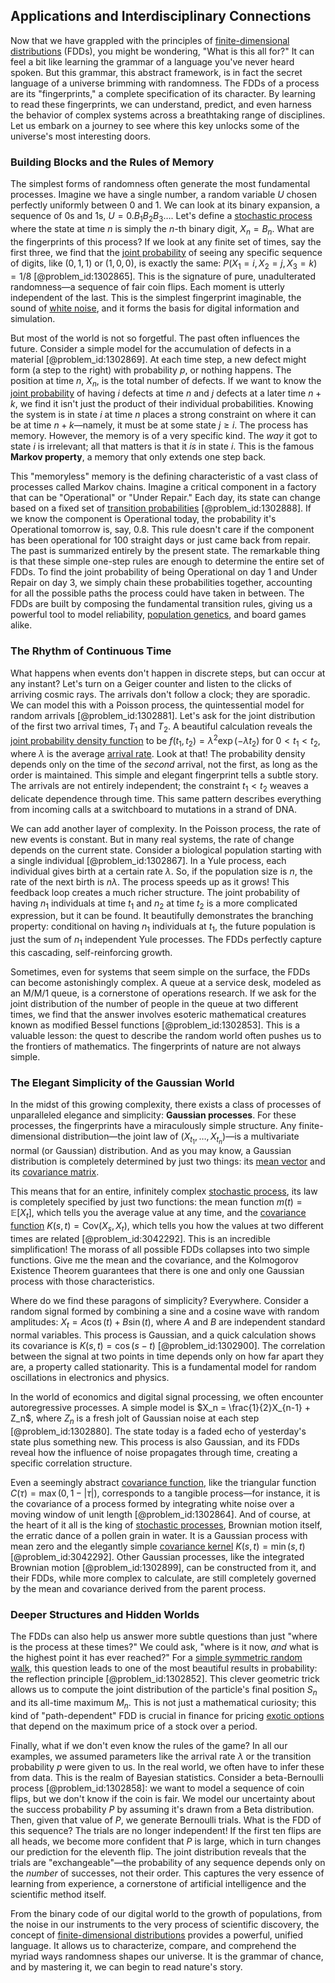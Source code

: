 ## Applications and Interdisciplinary Connections

Now that we have grappled with the principles of [finite-dimensional distributions](@article_id:196548) (FDDs), you might be wondering, "What is this all for?" It can feel a bit like learning the grammar of a language you've never heard spoken. But this grammar, this abstract framework, is in fact the secret language of a universe brimming with randomness. The FDDs of a process are its "fingerprints," a complete specification of its character. By learning to read these fingerprints, we can understand, predict, and even harness the behavior of complex systems across a breathtaking range of disciplines. Let us embark on a journey to see where this key unlocks some of the universe's most interesting doors.

### Building Blocks and the Rules of Memory

The simplest forms of randomness often generate the most fundamental processes. Imagine we have a single number, a random variable $U$ chosen perfectly uniformly between 0 and 1. We can look at its binary expansion, a sequence of 0s and 1s, $U = 0.B_1B_2B_3\dots$. Let's define a [stochastic process](@article_id:159008) where the state at time $n$ is simply the $n$-th binary digit, $X_n = B_n$. What are the fingerprints of this process? If we look at any finite set of times, say the first three, we find that the [joint probability](@article_id:265862) of seeing any specific sequence of digits, like $(0, 1, 1)$ or $(1, 0, 0)$, is exactly the same: $P(X_1=i, X_2=j, X_3=k) = 1/8$ [@problem_id:1302865]. This is the signature of pure, unadulterated randomness—a sequence of fair coin flips. Each moment is utterly independent of the last. This is the simplest fingerprint imaginable, the sound of [white noise](@article_id:144754), and it forms the basis for digital information and simulation.

But most of the world is not so forgetful. The past often influences the future. Consider a simple model for the accumulation of defects in a material [@problem_id:1302869]. At each time step, a new defect might form (a step to the right) with probability $p$, or nothing happens. The position at time $n$, $X_n$, is the total number of defects. If we want to know the [joint probability](@article_id:265862) of having $i$ defects at time $n$ and $j$ defects at a later time $n+k$, we find it isn't just the product of their individual probabilities. Knowing the system is in state $i$ at time $n$ places a strong constraint on where it can be at time $n+k$—namely, it must be at some state $j \geq i$. The process has memory. However, the memory is of a very specific kind. The *way* it got to state $i$ is irrelevant; all that matters is that it *is* in state $i$. This is the famous **Markov property**, a memory that only extends one step back.

This "memoryless" memory is the defining characteristic of a vast class of processes called Markov chains. Imagine a critical component in a factory that can be "Operational" or "Under Repair." Each day, its state can change based on a fixed set of [transition probabilities](@article_id:157800) [@problem_id:1302888]. If we know the component is Operational today, the probability it's Operational tomorrow is, say, $0.8$. This rule doesn't care if the component has been operational for 100 straight days or just came back from repair. The past is summarized entirely by the present state. The remarkable thing is that these simple one-step rules are enough to determine the entire set of FDDs. To find the joint probability of being Operational on day 1 and Under Repair on day 3, we simply chain these probabilities together, accounting for all the possible paths the process could have taken in between. The FDDs are built by composing the fundamental transition rules, giving us a powerful tool to model reliability, [population genetics](@article_id:145850), and board games alike.

### The Rhythm of Continuous Time

What happens when events don't happen in discrete steps, but can occur at any instant? Let's turn on a Geiger counter and listen to the clicks of arriving cosmic rays. The arrivals don't follow a clock; they are sporadic. We can model this with a Poisson process, the quintessential model for random arrivals [@problem_id:1302881]. Let's ask for the joint distribution of the first two arrival times, $T_1$ and $T_2$. A beautiful calculation reveals the [joint probability density function](@article_id:177346) to be $f(t_1, t_2) = \lambda^2 \exp(-\lambda t_2)$ for $0 \lt t_1 \lt t_2$, where $\lambda$ is the average [arrival rate](@article_id:271309). Look at that! The probability density depends only on the time of the *second* arrival, not the first, as long as the order is maintained. This simple and elegant fingerprint tells a subtle story. The arrivals are not entirely independent; the constraint $t_1 \lt t_2$ weaves a delicate dependence through time. This same pattern describes everything from incoming calls at a switchboard to mutations in a strand of DNA.

We can add another layer of complexity. In the Poisson process, the rate of new events is constant. But in many real systems, the rate of change depends on the current state. Consider a biological population starting with a single individual [@problem_id:1302867]. In a Yule process, each individual gives birth at a certain rate $\lambda$. So, if the population size is $n$, the rate of the next birth is $n\lambda$. The process speeds up as it grows! This feedback loop creates a much richer structure. The joint probability of having $n_1$ individuals at time $t_1$ and $n_2$ at time $t_2$ is a more complicated expression, but it can be found. It beautifully demonstrates the branching property: conditional on having $n_1$ individuals at $t_1$, the future population is just the sum of $n_1$ independent Yule processes. The FDDs perfectly capture this cascading, self-reinforcing growth.

Sometimes, even for systems that seem simple on the surface, the FDDs can become astonishingly complex. A queue at a service desk, modeled as an M/M/1 queue, is a cornerstone of operations research. If we ask for the joint distribution of the number of people in the queue at two different times, we find that the answer involves esoteric mathematical creatures known as modified Bessel functions [@problem_id:1302853]. This is a valuable lesson: the quest to describe the random world often pushes us to the frontiers of mathematics. The fingerprints of nature are not always simple.

### The Elegant Simplicity of the Gaussian World

In the midst of this growing complexity, there exists a class of processes of unparalleled elegance and simplicity: **Gaussian processes**. For these processes, the fingerprints have a miraculously simple structure. Any finite-dimensional distribution—the joint law of $(X_{t_1}, \dots, X_{t_n})$—is a multivariate normal (or Gaussian) distribution. And as you may know, a Gaussian distribution is completely determined by just two things: its [mean vector](@article_id:266050) and its [covariance matrix](@article_id:138661).

This means that for an entire, infinitely complex [stochastic process](@article_id:159008), its law is completely specified by just two functions: the mean function $m(t) = \mathbb{E}[X_t]$, which tells you the average value at any time, and the [covariance function](@article_id:264537) $K(s, t) = \text{Cov}(X_s, X_t)$, which tells you how the values at two different times are related [@problem_id:3042292]. This is an incredible simplification! The morass of all possible FDDs collapses into two simple functions. Give me the mean and the covariance, and the Kolmogorov Existence Theorem guarantees that there is one and only one Gaussian process with those characteristics.

Where do we find these paragons of simplicity? Everywhere. Consider a random signal formed by combining a sine and a cosine wave with random amplitudes: $X_t = A \cos(t) + B \sin(t)$, where $A$ and $B$ are independent standard normal variables. This process is Gaussian, and a quick calculation shows its covariance is $K(s, t) = \cos(s-t)$ [@problem_id:1302900]. The correlation between the signal at two points in time depends only on how far apart they are, a property called stationarity. This is a fundamental model for random oscillations in electronics and physics.

In the world of economics and digital signal processing, we often encounter autoregressive processes. A simple model is $X_n = \frac{1}{2}X_{n-1} + Z_n$, where $Z_n$ is a fresh jolt of Gaussian noise at each step [@problem_id:1302880]. The state today is a faded echo of yesterday's state plus something new. This process is also Gaussian, and its FDDs reveal how the influence of noise propagates through time, creating a specific correlation structure.

Even a seemingly abstract [covariance function](@article_id:264537), like the triangular function $C(\tau) = \max(0, 1 - |\tau|)$, corresponds to a tangible process—for instance, it is the covariance of a process formed by integrating white noise over a moving window of unit length [@problem_id:1302864]. And of course, at the heart of it all is the king of [stochastic processes](@article_id:141072), Brownian motion itself, the erratic dance of a pollen grain in water. It is a Gaussian process with mean zero and the elegantly simple [covariance kernel](@article_id:266067) $K(s,t) = \min(s,t)$ [@problem_id:3042292]. Other Gaussian processes, like the integrated Brownian motion [@problem_id:1302899], can be constructed from it, and their FDDs, while more complex to calculate, are still completely governed by the mean and covariance derived from the parent process.

### Deeper Structures and Hidden Worlds

The FDDs can also help us answer more subtle questions than just "where is the process at these times?" We could ask, "where is it now, *and* what is the highest point it has ever reached?" For a [simple symmetric random walk](@article_id:276255), this question leads to one of the most beautiful results in probability: the reflection principle [@problem_id:1302852]. This clever geometric trick allows us to compute the joint distribution of the particle's final position $S_n$ and its all-time maximum $M_n$. This is not just a mathematical curiosity; this kind of "path-dependent" FDD is crucial in finance for pricing [exotic options](@article_id:136576) that depend on the maximum price of a stock over a period.

Finally, what if we don't even know the rules of the game? In all our examples, we assumed parameters like the arrival rate $\lambda$ or the transition probability $p$ were given to us. In the real world, we often have to infer these from data. This is the realm of Bayesian statistics. Consider a beta-Bernoulli process [@problem_id:1302858]: we want to model a sequence of coin flips, but we don't know if the coin is fair. We model our uncertainty about the success probability $P$ by assuming it's drawn from a Beta distribution. Then, given that value of $P$, we generate Bernoulli trials. What is the FDD of this sequence? The trials are no longer independent! If the first ten flips are all heads, we become more confident that $P$ is large, which in turn changes our prediction for the eleventh flip. The joint distribution reveals that the trials are "exchangeable"—the probability of any sequence depends only on the *number* of successes, not their order. This captures the very essence of learning from experience, a cornerstone of artificial intelligence and the scientific method itself.

From the binary code of our digital world to the growth of populations, from the noise in our instruments to the very process of scientific discovery, the concept of [finite-dimensional distributions](@article_id:196548) provides a powerful, unified language. It allows us to characterize, compare, and comprehend the myriad ways randomness shapes our universe. It is the grammar of chance, and by mastering it, we can begin to read nature's story.